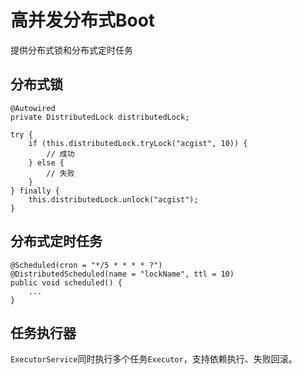 # 高并发分布式Boot

提供分布式锁和分布式定时任务

## 分布式锁

```
@Autowired
private DistributedLock distributedLock;

try {
	if (this.distributedLock.tryLock("acgist", 10)) {
		// 成功
	} else {
		// 失败
	}
} finally {
	this.distributedLock.unlock("acgist");
}
```

## 分布式定时任务

```
@Scheduled(cron = "*/5 * * * * ?")
@DistributedScheduled(name = "lockName", ttl = 10)
public void scheduled() {
	...
}
```

## 任务执行器

`ExecutorService`同时执行多个任务`Executor`，支持依赖执行、失败回滚。
